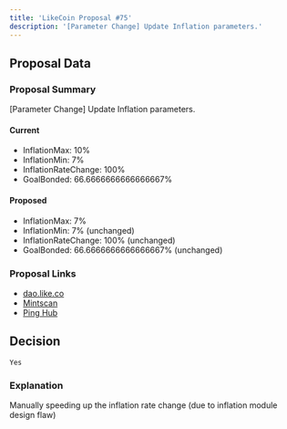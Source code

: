 ```yaml
---
title: 'LikeCoin Proposal #75'
description: '[Parameter Change] Update Inflation parameters.'
---
```


## Proposal Data

### Proposal Summary
[Parameter Change] Update Inflation parameters.

#### Current
- InflationMax: 10%
- InflationMin: 7%
- InflationRateChange: 100%
- GoalBonded: 66.6666666666666667%

#### Proposed
- InflationMax: 7%
- InflationMin: 7% (unchanged)
- InflationRateChange: 100% (unchanged)
- GoalBonded: 66.6666666666666667% (unchanged)

### Proposal Links
- [dao.like.co](https://dao.like.co/proposals/75)
- [Mintscan](https://www.mintscan.io/likecoin/proposals/75)
- [Ping Hub](https://ping.pub/likecoin/gov/75)


## Decision
`Yes`

### Explanation
Manually speeding up the inflation rate change (due to inflation module design flaw)  
